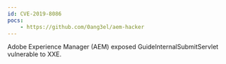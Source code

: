 ```yaml
---
id: CVE-2019-8086
pocs:
    - https://github.com/0ang3el/aem-hacker
---
```

Adobe Experience Manager (AEM) exposed GuideInternalSubmitServlet vulnerable to XXE.
